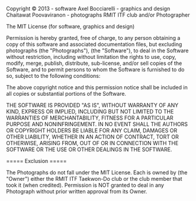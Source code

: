 
Copyright © 2013
	- software				Axel Bocciarelli
	- graphics and design	Chaitawat Poovaviranon
	- photographs			RMIT ITF club and/or Photographer

The MIT License (for software, graphics and design)

Permission is hereby granted, free of charge, to any person obtaining a copy of
this software and associated documentation files, but excluding photographs (the 
"Photographs"), (the "Software"), to deal in the Software without restriction, 
including without limitation the rights to use, copy, modify, merge, publish, 
distribute, sub-license, and/or sell copies of the Software, and to permit persons 
to whom the Software is furnished to do so, subject to the following conditions:

The above copyright notice and this permission notice shall be included in all
copies or substantial portions of the Software.

THE SOFTWARE IS PROVIDED "AS IS", WITHOUT WARRANTY OF ANY KIND, EXPRESS OR
IMPLIED, INCLUDING BUT NOT LIMITED TO THE WARRANTIES OF MERCHANTABILITY, FITNESS
FOR A PARTICULAR PURPOSE AND NONINFRINGEMENT. IN NO EVENT SHALL THE AUTHORS OR
COPYRIGHT HOLDERS BE LIABLE FOR ANY CLAIM, DAMAGES OR OTHER LIABILITY, WHETHER
IN AN ACTION OF CONTRACT, TORT OR OTHERWISE, ARISING FROM, OUT OF OR IN
CONNECTION WITH THE SOFTWARE OR THE USE OR OTHER DEALINGS IN THE SOFTWARE.


===== Exclusion =====

The Photographs do not fall under the MIT License.
Each is owned by (the "Owner") either the RMIT ITF Taekwon-Do club or the club member
that took it (when credited). Permission is NOT granted to deal in any Photograph
without prior written approval from its Owner.
